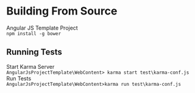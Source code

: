 # Building From Source
Angular JS Template Project  
``npm install -g bower``

Running Tests
--
Start Karma Server  
``AngularJsProjectTemplate\WebContent> karma start test\karma-conf.js``
Run Tests  
``AngularJsProjectTemplate\WebContent>karma run test\karma-conf.js``

